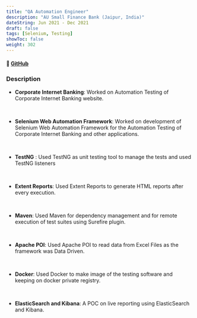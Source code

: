 ```yaml
---
title: "QA Automation Engineer"
description: "AU Small Finance Bank (Jaipur, India)"
dateString: Jun 2021 - Dec 2021
draft: false
tags: [Selenium, Testing]
showToc: false
weight: 302
---
```


#### 🔗 [GitHub](https://github.com/heyrmi/Selenium-Automation-Testing-Framework)

### Description

- **Corporate Internet Banking**: Worked on Automation Testing of Corporate Internet Banking website.

  <br>

- **Selenium Web Automation Framework**: Worked on development of Selenium Web Automation Framework
  for the Automation Testing of Corporate Internet Banking and other applications.

<br>

- **TestNG** : Used TestNG as unit testing tool to manage the tests and used TestNG listeners

<br>

- **Extent Reports**: Used Extent Reports to generate HTML reports after every execution.

<br>

- **Maven**: Used Maven for dependency management and for remote execution of test suites using Surefire plugin.

<br>

- **Apache POI**: Used Apache POI to read data from Excel Files as the framework was Data Driven.

<br>

- **Docker**: Used Docker to make image of the testing software and keeping on docker private registry.

<br>

- **ElasticSearch and Kibana**: A POC on live reporting using ElasticSearch and Kibana.
